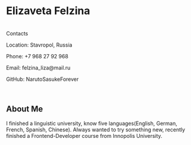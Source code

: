 <h1>Elizaveta Felzina</h1>
<br>
Contacts
<p>Location: Stavropol, Russia</p>
<p>Phone: +7 968 27 92 968</p>
<p>Email: felzina_liza@mail.ru</p>
<p>GitHub: NarutoSasukeForever</p>
<br>
<h2>About Me</h2>
I finished a linguistic university, know five languages(English, German, French, Spanish, Chinese). Always wanted to try something new, recently finished a Frontend-Developer course from Innopolis University.


